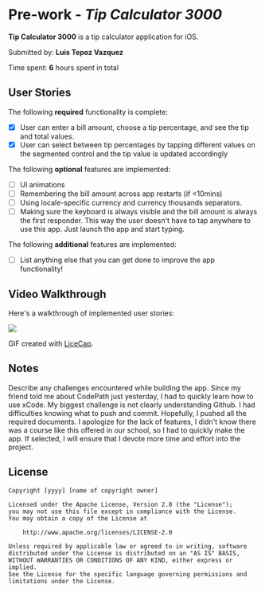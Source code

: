 # Pre-work - *Tip Calculator 3000*

**Tip Calculator 3000** is a tip calculator application for iOS.

Submitted by: **Luis Tepoz Vazquez**

Time spent: **6** hours spent in total

## User Stories

The following **required** functionality is complete:

* [x] User can enter a bill amount, choose a tip percentage, and see the tip and total values.
* [x] User can select between tip percentages by tapping different values on the segmented control and the tip value is updated accordingly

The following **optional** features are implemented:

* [ ] UI animations
* [ ] Remembering the bill amount across app restarts (if <10mins)
* [ ] Using locale-specific currency and currency thousands separators.
* [ ] Making sure the keyboard is always visible and the bill amount is always the first responder. This way the user doesn't have to tap anywhere to use this app. Just launch the app and start typing.

The following **additional** features are implemented:

- [ ] List anything else that you can get done to improve the app functionality!

## Video Walkthrough

Here's a walkthrough of implemented user stories:

![](https://i.imgur.com/vsFl94P.gif)

GIF created with [LiceCap](http://www.cockos.com/licecap/).

## Notes

Describe any challenges encountered while building the app.
Since my friend told me about CodePath just yesterday, I had to quickly learn how to use xCode. My biggest challenge is not clearly understanding Github. I had difficulties knowing what to push and commit. Hopefully, I pushed all the required documents. I apologize for the lack of features, I didn't know there was a course like this offered in our school, so I had to quickly make the app. If selected, I will ensure that I devote more time and effort into the project. 

## License

    Copyright [yyyy] [name of copyright owner]

    Licensed under the Apache License, Version 2.0 (the "License");
    you may not use this file except in compliance with the License.
    You may obtain a copy of the License at

        http://www.apache.org/licenses/LICENSE-2.0

    Unless required by applicable law or agreed to in writing, software
    distributed under the License is distributed on an "AS IS" BASIS,
    WITHOUT WARRANTIES OR CONDITIONS OF ANY KIND, either express or implied.
    See the License for the specific language governing permissions and
    limitations under the License.
